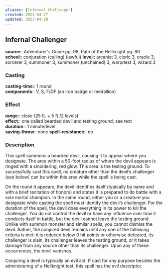 ```yaml
---
aliases: [Infernal Challenger]
created: 2023-04-27
updated: 2023-04-28
---
```


## Infernal Challenger

**source**:: Adventurer's Guide pg. 98, Path of the Hellknight pg. 60  
**school**:: conjuration (calling) (lawful)
**level**:: arcanist 3, cleric 3, oracle 3, sorcerer 3, summoner 3, summoner (unchained) 3, warpriest 3, wizard 3

### Casting

**casting-time**:: 1 round  
**components**:: V, S, F/DF (an iron badge or medallion)

### Effect

**range**:: close (25 ft. + 5 ft./2 levels)  
**effect**:: one called bearded devil and testing ground; see text  
**duration**:: 1 minute/level  
**saving-throw**:: none
**spell-resistance**:: no

### Description

This spell summons a bearded devil, causing it to appear where you designate. The area within a 50-foot radius of where the devil appears is ringed with a smoldering, red glow. This area is the testing ground. To successfully cast this spell, no creature other than the devil’s challenger (see below) can be within this area while the spell is being cast.  
  
On the round it appears, the devil identifies itself (typically by name and with a brief recitation of honors) and states it is prepared to do battle with a sole mortal champion. In the same round, either you or a creature you designate while casting the spell must identify the devil’s challenger. For the duration of the spell, the devil does everything in its power to kill the challenger. You do not control the devil or have any influence over how it conducts itself in battle, but the devil cannot leave the testing ground. Unlike with summon monster and similar spells, you cannot dismiss the devil. Rather, the conjured devil remains until any one of the following criteria is met: it is reduced below 0 hit points or otherwise defeated, its challenger is slain, its challenger leaves the testing ground, or it takes damage from any source other than its challenger. Upon any of these occurrences, the devil vanishes.  
  
Conjuring a devil is typically an evil act. If cast for any purpose besides the administering of a Hellknight test, this spell has the evil descriptor.
